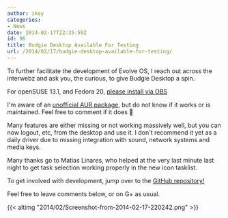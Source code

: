 ```yaml
---
author: ikey
categories:
- News
date: 2014-02-17T22:35:59Z
id: 96
title: Budgie Desktop Available For Testing
url: /2014/02/17/budgie-desktop-available-for-testing/
---
```


To further facilitate the development of Evolve OS, I reach out across the interwebz and ask you, the curious, to give Budgie Desktop a spin.

For openSUSE 13.1, and Fedora 20, [please install via OBS](http://software.opensuse.org/download.html?project=home%3Aikeydoherty%3Aevolve&package=budgie-desktop)

I'm aware of an [unofficial AUR package](https://aur.archlinux.org/packages/budgie-desktop-git/), but do not know if it works or is maintained. Feel free to comment if it 
does 🙂

Many features are either missing or not working massively well, but you can now logout, etc, from the desktop and use it. I don't<!--more--> recommend it yet as a 
daily driver due to missing integration with sound, network systems and media keys.

Many thanks go to Matias Linares, who helped at the very last minute last night to get task selection working properly in the new icon tasklist.

To get involved with development, jump over to the [GitHub repository!](https://github.com/solus-project/budgie-desktop)

Feel free to leave comments below, or on G+ as usual.

{{< altimg "2014/02/Screenshot-from-2014-02-17-220242.png" >}}